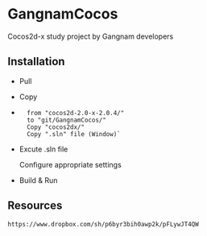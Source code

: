 GangnamCocos
============

Cocos2d-x study project by Gangnam developers

## Installation

* Pull

* Copy
* 
        from "cocos2d-2.0-x-2.0.4/"    
        to "git/GangnamCocos/"
        Copy "cocos2dx/"
        Copy ".sln" file (Window)`

* Excute .sln file

    Configure appropriate settings

* Build & Run

## Resources

	https://www.dropbox.com/sh/p6byr3bih0awp2k/pFLywJT4QW